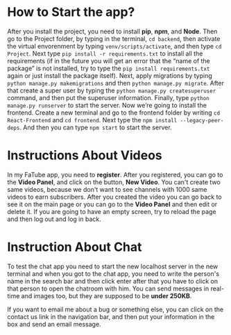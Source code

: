 # How to Start the app?

After you install the project, you need to install **pip**, **npm**, and **Node**. Then go to the Project folder, by typing in the terminal, ```cd backend```, then activate the virtual envorenment by typing ```venv/scripts/activate```, and then type ```cd Project```. Next type ```pip install -r requirements.txt``` to install all the requirements (if in the future you will get an error that the “name of the package” is not installed, try to type the ```pip install requirements.txt``` again or just install the package itself). Next, apply migrations by typing ```python manage.py makemigrations``` and then ```python manage.py migrate```. After that create a super user by typing the ```python manage.py createsuperuser``` command, and then put the superuser information. Finally, type ```python manage.py runserver``` to start the server. Now we’re going to install the frontend. Create a new terminal and go to the frontend folder by writing ```cd React-Frontend``` and ```cd frontend```. Next type the ```npm install --legacy-peer-deps```. And then you can type ```npm start``` to start the server.

# Instructions About Videos

In my FaTube app, you need to **register**. After you registered, you can go to the **Video Panel**, and click on the button, **New Video**. You can't create two same videos, because we don't want to see channels with 1000 same videos to earn subscribers. After you created the video you can go back to see it on the main page or you can go to the **Video Panel** and then edit or delete it. If you are going to have an empty screen, try to reload the page and then log out and log in back.

# Instruction About Chat

To test the chat app you need to start the new localhost server in the new terminal and when you got to the chat app, you need to write the person's name in the search bar and then click enter after that you have to click on that person to open the chatroom with him. You can send messages in real-time and images too, but they are supposed to be **under 250KB**.

If you want to email me about a bug or something else, you can click on the contact us link in the navigation bar, and then put your information in the box and send an email message.



